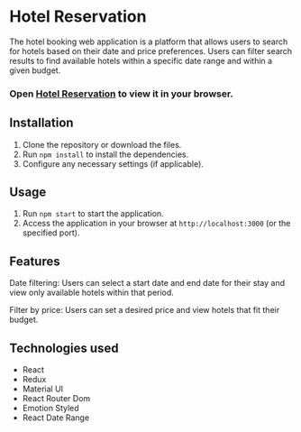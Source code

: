 # Hotel Reservation

The hotel booking web application is a platform that allows users to search for hotels based on their date and price preferences. Users can filter search results to find available hotels within a specific date range and within a given budget.

### Open [Hotel Reservation](https://2023-reserva-hotelera.netlify.app) to view it in your browser.

## Installation

1. Clone the repository or download the files.
2. Run `npm install` to install the dependencies.
3. Configure any necessary settings (if applicable).

## Usage

1. Run `npm start` to start the application.
2. Access the application in your browser at `http://localhost:3000` (or the specified port).

## Features

Date filtering: Users can select a start date and end date for their stay and view only available hotels within that period.

Filter by price: Users can set a desired price and view hotels that fit their budget.

## Technologies used

- React
- Redux
- Material UI
- React Router Dom
- Emotion Styled
- React Date Range
